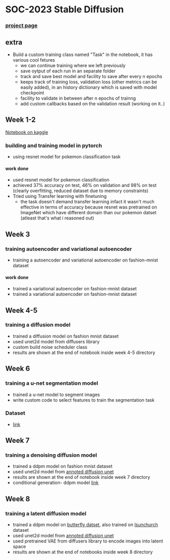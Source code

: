 # SOC-2023 Stable Diffusion
### [project page](https://abaft-pheasant-b08.notion.site/Stable-Diffusion-301d48ffbc4f4455bcc70d75c9448adb)
## extra
* Build a custom training class named "Task" in the notebook, it has various cool fetures
    * we can continue training where we left previously
    * save oytput of each run in an separate folder
    * track and save best model and facility to save after every n epochs
    * keeps track of training loss, validation loss (other metrics can be easily added), in an history dictionary which is saved with model checkpoint
    * facility to validate in between after n epochs of trainng
    * add custom callbacks based on the validation result (working on it..)

## Week 1-2
[Notebook on kaggle](https://www.kaggle.com/code/niteeshsingh/resnet-for-pokemonclassification)
### building and training model in pytorch

* using resnet model for pokemon classification task
#### work done 
* used resnet model for pokemon classification
* achieved 37% accuracy on test, 46% on validation and 98% on test  (clearly overfitting, reduced dataset due to memory constraints)
* Tried using Transfer learning with finetuning
    * the task doesn't demand transfer learning infact it wasn't much effective in terms of accuracy because resnet was pretrained on ImageNet which have different domain than our pokemon datset (atleast that's what i reasoned out)

## Week 3
### training autoencoder and variational autoencoder

* training a autoencoder and variational autoencoder on fashion-mnist dataset
#### work done 

* trained a variational autoencoder on fashion-mnist dataset
* trained a variational autoencoder on fashion-mnist dataset

## Week 4-5
### training a diffusion model 

* trained a diffusion model on fashion mnist dataset
* used unet2d model from diffusers library
* custom build noise scheduler class
* results are shown at the end of notebook inside week 4-5 directory

## Week 6
### training a u-net segmentation model

* trained a u-net model to segment images
* write custom code to select features to train the segmentation task

### Dataset
* [link](https://www.kaggle.com/datasets/kumaresanmanickavelu/lyft-udacity-challenge)

## Week 7
### training a denoising diffusion model 

* trained a ddpm model on fashion mnist dataset
* used unet2d model from [annoted diffusion unet](https://nn.labml.ai/diffusion/ddpm/unet.html)
* results are shown at the end of notebook inside week 7 directory
* conditional generation- ddpm model [link](https://www.kaggle.com/code/niteeshsingh/conditional-ddpm-model/edit)

## Week 8
### training a latent diffusion model 

* trained a ddpm model on [butterfly datset](https://huggingface.co/datasets/huggan/smithsonian_butterflies_subset), also trained on [lsunchurch](https://www.kaggle.com/datasets/ajaykgp12/lsunchurch) dataset
* used unet2d model from [annoted diffusion unet](https://nn.labml.ai/diffusion/ddpm/unet.html)
* used pretrained VAE from diffusers library to encode images into latent space 
* results are shown at the end of notebooks inside week 8 directory